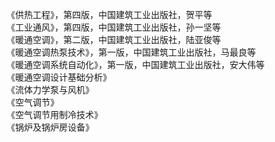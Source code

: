 《供热工程》，第四版，中国建筑工业出版社，贺平等  
《工业通风》，第四版，中国建筑工业出版社，孙一坚等  
《暖通空调》，第二版，中国建筑工业出版社，陆亚俊等  
《暖通空调热泵技术》，第一版，中国建筑工业出版社，马最良等  
《暖通空调系统自动化》，第一版，中国建筑工业出版社，安大伟等  
《暖通空调设计基础分析》  
《流体力学泵与风机》  
《空气调节》  
《空气调节用制冷技术》  
《锅炉及锅炉房设备》  
